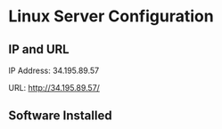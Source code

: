 # Linux Server Configuration

## IP and URL
IP Address: 34.195.89.57

URL: http://34.195.89.57/

## Software Installed

### 
